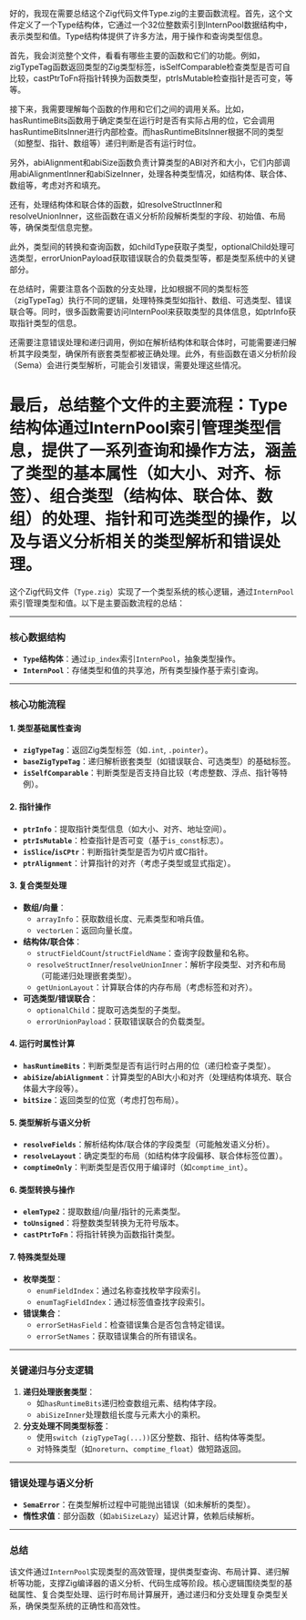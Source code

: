 好的，我现在需要总结这个Zig代码文件Type.zig的主要函数流程。首先，这个文件定义了一个Type结构体，它通过一个32位整数索引到InternPool数据结构中，表示类型和值。Type结构体提供了许多方法，用于操作和查询类型信息。

首先，我会浏览整个文件，看看有哪些主要的函数和它们的功能。例如，zigTypeTag函数返回类型的Zig类型标签，isSelfComparable检查类型是否可自比较，castPtrToFn将指针转换为函数类型，ptrIsMutable检查指针是否可变，等等。

接下来，我需要理解每个函数的作用和它们之间的调用关系。比如，hasRuntimeBits函数用于确定类型在运行时是否有实际占用的位，它会调用hasRuntimeBitsInner进行内部检查。而hasRuntimeBitsInner根据不同的类型（如整型、指针、数组等）递归判断是否有运行时位。

另外，abiAlignment和abiSize函数负责计算类型的ABI对齐和大小，它们内部调用abiAlignmentInner和abiSizeInner，处理各种类型情况，如结构体、联合体、数组等，考虑对齐和填充。

还有，处理结构体和联合体的函数，如resolveStructInner和resolveUnionInner，这些函数在语义分析阶段解析类型的字段、初始值、布局等，确保类型信息完整。

此外，类型间的转换和查询函数，如childType获取子类型，optionalChild处理可选类型，errorUnionPayload获取错误联合的负载类型等，都是类型系统中的关键部分。

在总结时，需要注意各个函数的分支处理，比如根据不同的类型标签（zigTypeTag）执行不同的逻辑，处理特殊类型如指针、数组、可选类型、错误联合等。同时，很多函数需要访问InternPool来获取类型的具体信息，如ptrInfo获取指针类型的信息。

还需要注意错误处理和递归调用，例如在解析结构体和联合体时，可能需要递归解析其字段类型，确保所有嵌套类型都被正确处理。此外，有些函数在语义分析阶段（Sema）会进行类型解析，可能会引发错误，需要处理这些情况。

最后，总结整个文件的主要流程：Type结构体通过InternPool索引管理类型信息，提供了一系列查询和操作方法，涵盖了类型的基本属性（如大小、对齐、标签）、组合类型（结构体、联合体、数组）的处理、指针和可选类型的操作，以及与语义分析相关的类型解析和错误处理。
================================================
这个Zig代码文件（`Type.zig`）实现了一个类型系统的核心逻辑，通过`InternPool`索引管理类型和值。以下是主要函数流程的总结：

---

### **核心数据结构**
- **`Type`结构体**：通过`ip_index`索引`InternPool`，抽象类型操作。
- **`InternPool`**：存储类型和值的共享池，所有类型操作基于索引查询。

---

### **核心功能流程**

#### **1. 类型基础属性查询**
- **`zigTypeTag`**：返回Zig类型标签（如`.int`, `.pointer`）。
- **`baseZigTypeTag`**：递归解析嵌套类型（如错误联合、可选类型）的基础标签。
- **`isSelfComparable`**：判断类型是否支持自比较（考虑整数、浮点、指针等特例）。

#### **2. 指针操作**
- **`ptrInfo`**：提取指针类型信息（如大小、对齐、地址空间）。
- **`ptrIsMutable`**：检查指针是否可变（基于`is_const`标志）。
- **`isSlice`/`isCPtr`**：判断指针类型是否为切片或C指针。
- **`ptrAlignment`**：计算指针的对齐（考虑子类型或显式指定）。

#### **3. 复合类型处理**
- **数组/向量**：
  - `arrayInfo`：获取数组长度、元素类型和哨兵值。
  - `vectorLen`：返回向量长度。
- **结构体/联合体**：
  - `structFieldCount`/`structFieldName`：查询字段数量和名称。
  - `resolveStructInner`/`resolveUnionInner`：解析字段类型、对齐和布局（可能递归处理嵌套类型）。
  - `getUnionLayout`：计算联合体的内存布局（考虑标签和对齐）。
- **可选类型/错误联合**：
  - `optionalChild`：提取可选类型的子类型。
  - `errorUnionPayload`：获取错误联合的负载类型。

#### **4. 运行时属性计算**
- **`hasRuntimeBits`**：判断类型是否有运行时占用的位（递归检查子类型）。
- **`abiSize`/`abiAlignment`**：计算类型的ABI大小和对齐（处理结构体填充、联合体最大字段等）。
- **`bitSize`**：返回类型的位宽（考虑打包布局）。

#### **5. 类型解析与语义分析**
- **`resolveFields`**：解析结构体/联合体的字段类型（可能触发语义分析）。
- **`resolveLayout`**：确定类型的布局（如结构体字段偏移、联合体标签位置）。
- **`comptimeOnly`**：判断类型是否仅用于编译时（如`comptime_int`）。

#### **6. 类型转换与操作**
- **`elemType2`**：提取数组/向量/指针的元素类型。
- **`toUnsigned`**：将整数类型转换为无符号版本。
- **`castPtrToFn`**：将指针转换为函数指针类型。

#### **7. 特殊类型处理**
- **枚举类型**：
  - `enumFieldIndex`：通过名称查找枚举字段索引。
  - `enumTagFieldIndex`：通过标签值查找字段索引。
- **错误集合**：
  - `errorSetHasField`：检查错误集合是否包含特定错误。
  - `errorSetNames`：获取错误集合的所有错误名。

---

### **关键递归与分支逻辑**
1. **递归处理嵌套类型**：
   - 如`hasRuntimeBits`递归检查数组元素、结构体字段。
   - `abiSizeInner`处理数组长度与元素大小的乘积。
2. **分支处理不同类型标签**：
   - 使用`switch (zigTypeTag(...))`区分整数、指针、结构体等类型。
   - 对特殊类型（如`noreturn`、`comptime_float`）做短路返回。

---

### **错误处理与语义分析**
- **`SemaError`**：在类型解析过程中可能抛出错误（如未解析的类型）。
- **惰性求值**：部分函数（如`abiSizeLazy`）延迟计算，依赖后续解析。

---

### **总结**
该文件通过`InternPool`实现类型的高效管理，提供类型查询、布局计算、递归解析等功能，支撑Zig编译器的语义分析、代码生成等阶段。核心逻辑围绕类型的基础属性、复合类型处理、运行时布局计算展开，通过递归和分支处理复杂类型关系，确保类型系统的正确性和高效性。